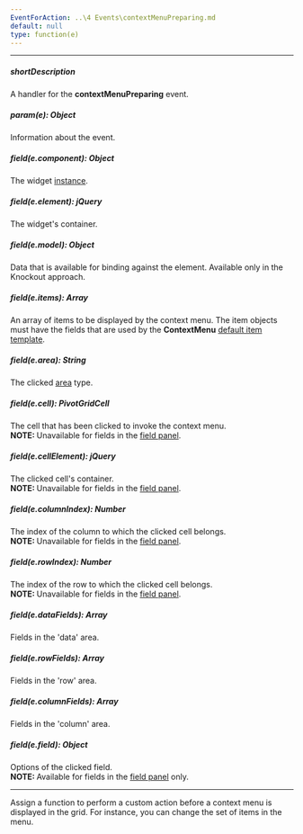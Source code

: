 ```yaml
---
EventForAction: ..\4 Events\contextMenuPreparing.md
default: null
type: function(e)
---
```

---
##### shortDescription
A handler for the **contextMenuPreparing** event.

##### param(e): Object
Information about the event.

##### field(e.component): Object
The widget <a href="/Documentation/16_2/ApiReference/UI_Widgets/dxPivotGrid/Methods/#instance">instance</a>.

##### field(e.element): jQuery
The widget's container.

##### field(e.model): Object
Data that is available for binding against the element. Available only in the Knockout approach.

##### field(e.items): Array
An array of items to be displayed by the context menu. The item objects must have the fields that are used by the <b>ContextMenu</b> <a href="/Documentation/16_2/ApiReference/UI_Widgets/dxContextMenu/Default_Item_Template">default item template</a>.

##### field(e.area): String
The clicked <a href="/Documentation/16_2/ApiReference/Data_Layer/PivotGridDataSource/Configuration/fields/#area">area</a> type.

##### field(e.cell): PivotGridCell
The cell that has been clicked to invoke the context menu.<br />
<b>NOTE: </b>Unavailable for fields in the <a href="/Documentation/16_2/Guide/Widgets/PivotGrid/Visual_Elements/#Field_Panel">field panel</a>.

##### field(e.cellElement): jQuery
The clicked cell's container.<br />
<b>NOTE: </b>Unavailable for fields in the <a href="/Documentation/16_2/Guide/Widgets/PivotGrid/Visual_Elements/#Field_Panel">field panel</a>.

##### field(e.columnIndex): Number
The index of the column to which the clicked cell belongs.<br />
<b>NOTE: </b>Unavailable for fields in the <a href="/Documentation/16_2/Guide/Widgets/PivotGrid/Visual_Elements/#Field_Panel">field panel</a>.

##### field(e.rowIndex): Number
The index of the row to which the clicked cell belongs.<br />
<b>NOTE: </b>Unavailable for fields in the <a href="/Documentation/16_2/Guide/Widgets/PivotGrid/Visual_Elements/#Field_Panel">field panel</a>.

##### field(e.dataFields): Array
Fields in the 'data' area.

##### field(e.rowFields): Array
Fields in the 'row' area.

##### field(e.columnFields): Array
Fields in the 'column' area.

##### field(e.field): Object
Options of the clicked field.<br />
<b>NOTE: </b>Available for fields in the <a href="/Documentation/16_2/Guide/Widgets/PivotGrid/Visual_Elements/#Field_Panel">field panel</a> only.

---
Assign a function to perform a custom action before a context menu is displayed in the grid. For instance, you can change the set of items in the menu.